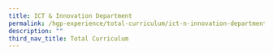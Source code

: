 ```yaml
---
title: ICT & Innovation Department
permalink: /hgp-experience/total-curriculum/ict-n-innovation-department/
description: ""
third_nav_title: Total Curriculum
---
```


